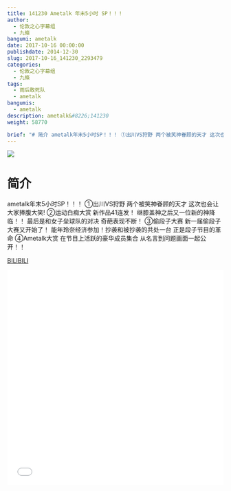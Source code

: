 ```yaml
---
title: 141230 Ametalk 年末5小时 SP！！！
author: 
  - 伦敦之心字幕组
  - 九條
bangumi: ametalk
date: 2017-10-16 00:00:00
publishdate: 2014-12-30
slug: 2017-10-16_141230_2293479
categories: 
  - 伦敦之心字幕组
  - 九條
tags: 
  - 雨后敢死队
  - ametalk
bangumis: 
  - ametalk
description: ametalk&#8226;141230
weight: 58770

brief: "# 简介 ametalk年末5小时SP！！！ ①出川VS狩野 两个被笑神眷顾的天才 这次也会让大家捧腹大笑! ②运动白痴大赏 新作品41连发！ 继膝盖神之后又一位新的神降临！！ 最后是和女子垒球队的对决 奇葩表现不断！ ③偷段子大赛 新一届偷段子大赛又开始了！ 能年玲奈经济参加！抄袭和被抄袭的共处一台 正是段子节目的革命 ④Ametalk大赏 在节目上活跃的豪华成员集合 从名言到问题画面一起公开！！"
---
```


![](https://i.imgur.com/veKjMEF.jpg)

# 简介  
ametalk年末5小时SP！！！ ①出川VS狩野 两个被笑神眷顾的天才  这次也会让大家捧腹大笑! ②运动白痴大赏 新作品41连发！ 继膝盖神之后又一位新的神降临！！ 最后是和女子垒球队的对决 奇葩表现不断！ ③偷段子大赛 新一届偷段子大赛又开始了！ 能年玲奈经济参加！抄袭和被抄袭的共处一台 正是段子节目的革命 ④Ametalk大赏 在节目上活跃的豪华成员集合 从名言到问题画面一起公开！！

  [BILIBILI](https://www.bilibili.com/video/av2293479/)


<div class="vcontainer">  <iframe class='video' src="//www.bilibili.com/blackboard/player.html?aid=2293479" width="100%" height="500" frameborder="0" allowfullscreen="allowfullscreen"></iframe></div>
